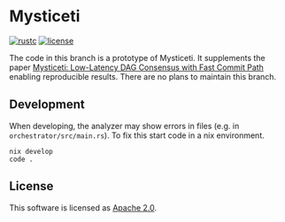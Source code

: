 # Mysticeti

[![rustc](https://img.shields.io/badge/rustc-1.72+-blue?style=flat-square&logo=rust)](https://www.rust-lang.org)
[![license](https://img.shields.io/badge/license-Apache-blue.svg?style=flat-square)](LICENSE)

The code in this branch is a prototype of Mysticeti. It supplements the paper [Mysticeti: Low-Latency DAG Consensus with Fast Commit Path](https://arxiv.org/abs/2310.14821) enabling reproducible results. There are no plans to maintain this branch.

## Development

When developing, the analyzer may show errors in files (e.g. in `orchestrator/src/main.rs`). To fix this start code in a nix environment. 

    nix develop
    code .


## License

This software is licensed as [Apache 2.0](LICENSE).
